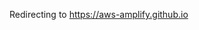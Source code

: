 <html>
  <head>
        <!-- Global site tag (gtag.js) - Google Analytics -->     <script async src="https://www.googletagmanager.com/gtag/js?id=UA-115615468-1"></script>     <script>         window.dataLayer = window.dataLayer || [];         function gtag(){dataLayer.push(arguments);}         gtag('js', new Date());         gtag('config', 'UA-115615468-1',{             'linker': {             'domains': ['aws-amplify.github.io']             }         });         var navigateToNextPage = function (elem) {             var path = "https://aws-amplify.github.io/amplify-js/index.html";             location.replace( path + location.search);         };       gtag('event', 'page_view', {         'event_callback': navigateToNextPage         });     </script> <meta http-equiv="refresh" content="5; url=https://aws-amplify.github.io/amplify-js/index.html" />
  </head>
  <body>
    <p>Redirecting to <a href="https://aws-amplify.github.io/index.html">https://aws-amplify.github.io</a></p>
  </body>
</html>